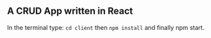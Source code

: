 ## A CRUD App written in React
In the terminal type: `cd client` then `npm install` and finally npm start. 